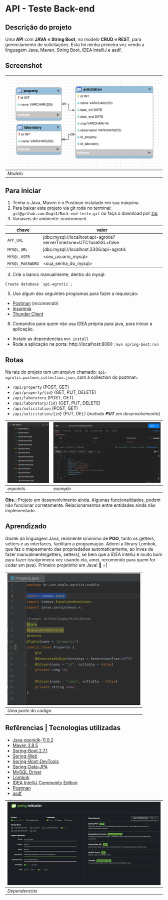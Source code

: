 # API - Teste Back-end

## Descrição do projeto
Uma **API** com **JAVA** e **String Boot**, no modelo **CRUD** e **REST**, para gerenciamento de solicitações.
Esta foi minha primeira vez vendo a linguagem Java, Maven, String Boot, IDEA IntelliJ e asdf.

## Screenshot
| ![Screenshot](src/image/db.png "Imagem do banco de dados.") |
|-------------------------------------------------------------|
| _Modelo_                                                    |

##  Para iniciar
1. Tenha o Java, Maven e o Postman instalado em sua máquina.
2. Para baixar este projeto via git rode no terminal: `git@github.com:Dogl4/Back-end-teste.git` ou faça o download por [zip](https://github.com/Dogl4/Back-end-teste/archive/refs/heads/main.zip "Download Zipado | Back-end-teste")
3. Variaveis de ambiente: *environment*

|chave            | valor                                                                 |
|-----------------|-----------------------------------------------------------------------|
|`APP_URL`        | jdbc:mysql://localhost:api-agrotis?serverTimezone=UTC?useSSL=false    |
|`MYSQL_URL`      | jdbc:mysql://localhost:3306/api-agrotis                               |
|`MYSQL_USER`     | <seu_usuario_mysql>                                                   |
|`MYSQL_PASSWORD` | <sua_senha_do_mysql>                                                  |
4. Crie o banco manualmente, dentro do mysql: 
```mysql
Create database	`api-agrotis`;
```
5. Use algum dos seguintes programas para fazer a requisição:
- [Postman](https://www.postman.com/) (_recomendo_)
- [Insomnia](https://insomnia.rest/)
- [Thunder Client](https://www.thunderclient.com/)
6. Comandos para quem não usa IDEA própria para java, para iniciar a aplicação.
- Instale as dependencias `mvn install`
- Rode a aplicação na porta: http://localhost:8080 : `mvn spring-boot:run`

## Rotas
Na raiz do projeto tem um arquivo chamado: `api-agrotis.postman_collection.json`, com a collection do postman.
- `/api/property` (POST, GET)
- `/api/property/{id}` (GET, PUT, DELETE)
- `/api/laboratory` (POST, GET)
- `/api/laboratory/{id}`  (GET, PUT, DELETE)
- `/api/solicitation` (POST, GET)
- `/api/solicitation/{id}` (PUT, DEL) (_metodo **PUT** em desenvolvimento_)

| ![Screenshot](src/image/routes.png "Imagem das rotas.") | ![Screenshot](src/image/exemplo.png "Imagem de exemplo das rotas.") |
|---------------------------------------------------------|---------------------------------------------------------------------|
| _enpoints_                                              | _exemplo_                                                           |

**Obs.:** Projeto em desenvolvimento ainda. Algumas funcionalidades, podem não funcionar corretamente. Relacionamentos entre entidades ainda não implementado.

## Aprendizado
Gostei da linguagem Java, realmente sinônimo de **POO**, tanto os getters, setters e as interfaces, facilitam a programação. Adorei a library Lombok, que faz o mapeamento das propriedades automaticamente, ao inves de fazer manualmente(getters, setters), se bem que a IDEA intelliJ é muito bom para fazer isso(primeira vez usando ela, amei, recomendo para quem for codar em java). Primeiro projetinho em Java! 🏁 =]
  
| <img alt="Imagem de uma parte do código." height="420em" src="src/image/aprendizado.png" /> |
|---------------------------------------------------------------------------------------------|
| _Uma parte do código_                                                                       |

## Refêrencias | Tecnologias utilizadas
- [Java openjdk-11.0.2](https://www.oracle.com/technetwork/java/javase/downloads/jdk11-downloads-5066655.html "Java openjdk-11.0.2")
- [Maven 3.8.5](https://maven.apache.org/download.cgi "Maven 3.8.5")
- [Spring-Boot 2.7.1](https://start.spring.io/ "Spring-Boot 2.7.1")
- [Spring-Web](https://spring.io/projects/spring-web "Spring-Web")
- [Spring-Boot-DevTools](https://spring.io/projects/spring-boot-devtools "Spring-Boot-DevTools")
- [Spring-Data-JPA](https://spring.io/projects/spring-data-jpa "Spring-Data-JPA")
- [MySQL Driver](https://dev.mysql.com/downloads/ "MySQL Driver")
- [Lombok](https://projectlombok.org/features/all "Lombok")
- [IDEA IntelliJ Community Edition](https://www.jetbrains.com/idea/ "IDEA IntelliJ Community Edition")
- [Postman](https://www.postman.com/ "Postman")
- [asdf](https://github.com/asdf-vm/asdf "asdf")

| ![Screenshot](src/image/base-do-projeto.png "Baseado neste setup inicial.") |
|-----------------------------------------------------------------------------|
| _Dependencias_                                                              |
